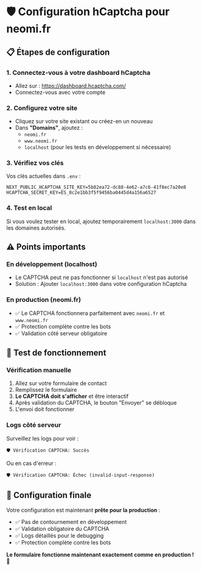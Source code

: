 # 🛡️ Configuration hCaptcha pour neomi.fr

## 📋 Étapes de configuration

### 1. Connectez-vous à votre dashboard hCaptcha
- Allez sur : https://dashboard.hcaptcha.com/
- Connectez-vous avec votre compte

### 2. Configurez votre site
- Cliquez sur votre site existant ou créez-en un nouveau
- Dans **"Domains"**, ajoutez :
  - `neomi.fr`
  - `www.neomi.fr`
  - `localhost` (pour les tests en développement si nécessaire)

### 3. Vérifiez vos clés
Vos clés actuelles dans `.env` :
```env
NEXT_PUBLIC_HCAPTCHA_SITE_KEY=5b82ea72-dc88-4e62-a7c6-41f8ec7a20e8
HCAPTCHA_SECRET_KEY=ES_8c2e1bb3f5f9456ba0445d4a156a6527
```

### 4. Test en local
Si vous voulez tester en local, ajoutez temporairement `localhost:3000` dans les domaines autorisés.

## ⚠️ Points importants

### En développement (localhost)
- Le CAPTCHA peut ne pas fonctionner si `localhost` n'est pas autorisé
- Solution : Ajouter `localhost:3000` dans votre configuration hCaptcha

### En production (neomi.fr)
- ✅ Le CAPTCHA fonctionnera parfaitement avec `neomi.fr` et `www.neomi.fr`
- ✅ Protection complète contre les bots
- ✅ Validation côté serveur obligatoire

## 🧪 Test de fonctionnement

### Vérification manuelle
1. Allez sur votre formulaire de contact
2. Remplissez le formulaire
3. **Le CAPTCHA doit s'afficher** et être interactif
4. Après validation du CAPTCHA, le bouton "Envoyer" se débloque
5. L'envoi doit fonctionner

### Logs côté serveur
Surveillez les logs pour voir :
```
🛡️ Vérification CAPTCHA: Succès
```

Ou en cas d'erreur :
```
🛡️ Vérification CAPTCHA: Échec (invalid-input-response)
```

## 🎯 Configuration finale

Votre configuration est maintenant **prête pour la production** :
- ✅ Pas de contournement en développement
- ✅ Validation obligatoire du CAPTCHA
- ✅ Logs détaillés pour le debugging
- ✅ Protection complète contre les bots

**Le formulaire fonctionne maintenant exactement comme en production !** 🚀